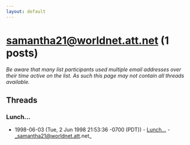 ```yaml
---
layout: default
---
```


# samantha21@worldnet.att.net (1 posts)

_Be aware that many list participants used multiple email addresses over their time active on the list. As such this page may not contain all threads available._

## Threads

### Lunch...
+ 1998-06-03 (Tue, 2 Jun 1998 21:53:36 -0700 (PDT)) - [Lunch...](/archive/1998/06/ed53ac990f98c8221b8e918bfe44e62e1a8abc1cbb9ee6148a5e177ac81b2e37) - _samantha21@worldnet.att.net_

